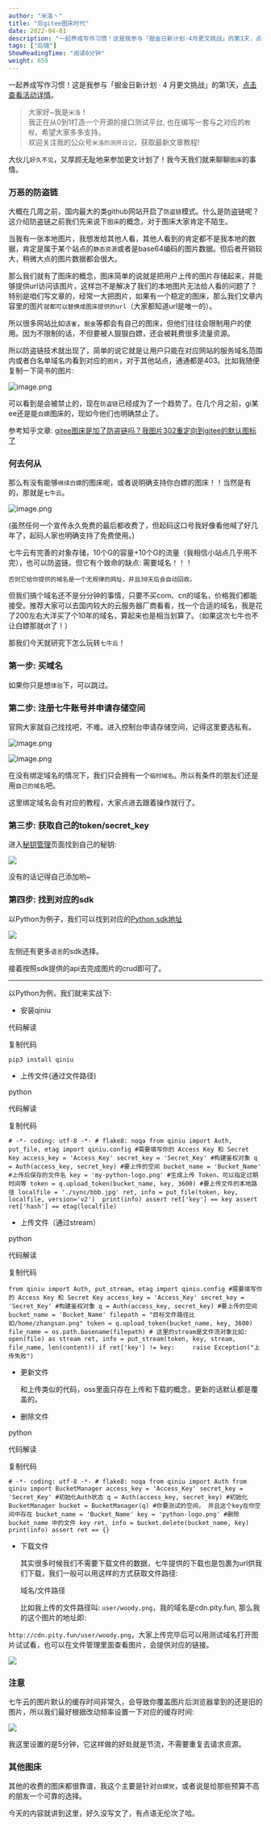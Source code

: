 ```yaml
---
author: "米洛丶"
title: "后gitee图床时代"
date: 2022-04-01
description: "一起养成写作习惯！这是我参与「掘金日新计划·4月更文挑战」的第1天，点击查看活动详情。大伙儿好久不见，又厚颜无耻地来参加更文计划了！我今天我们就来聊聊图床的事情。万恶的防盗链大概在几周之前"
tags: ["后端"]
ShowReadingTime: "阅读6分钟"
weight: 659
---
```

一起养成写作习惯！这是我参与「掘金日新计划 · 4 月更文挑战」的第1天，[点击查看活动详情](https://juejin.cn/post/7080800226365145118 "https://juejin.cn/post/7080800226365145118")。

> 大家好~我是`米洛`！  
> 我正在从0到1打造一个开源的接口测试平台, 也在编写一套与之对应的`教程`，希望大家多多支持。  
> 欢迎关注我的公众号`米洛的测开日记`，获取最新文章教程!

大伙儿`好久不见`，又厚颜无耻地来参加更文计划了！我今天我们就来聊聊`图床`的事情。

### 万恶的防盗链

大概在几周之前，国内最大的类github网站开启了`防盗链`模式。什么是防盗链呢？这介绍防盗链之前我们先来说下`图床`的概念，对于图床大家肯定不陌生。

当我有一张本地图片，我想发给其他人看，其他人看到的肯定都不是我本地的数据，肯定是属于某个站点的`静态资源`或者是base64编码的图片数据。但后者开销较大，稍微大点的图片数据都会很大。

那么我们就有了图床的概念，图床简单的说就是把用户上传的图片存储起来，并能够提供url访问该图片，这样岂不是解决了我们的本地图片无法给人看的问题了？特别是咱们写文章的，经常一大把图片，如果有一个稳定的图床，那么我们文章内容里的图片`就都可以替换成图床提供的url`（大家都知道url是唯一的）。

所以很多网站比如`语雀`，`掘金`等都会有自己的图床，但他们往往会限制用户的使用。因为不限制的话，不但要被人狠狠白嫖，还会被耗费很多流量资源。

所以防盗链技术就出现了，简单的说它就是让用户只能在对应网站的服务域名范围内或者白名单域名内看到对应的`图片`，对于其他站点，通通都是403。比如我随便复制一下简书的图片:

![image.png](https://p6-juejin.byteimg.com/tos-cn-i-k3u1fbpfcp/62647b9c57e64b6d9ca087da638220d0~tplv-k3u1fbpfcp-zoom-in-crop-mark:1512:0:0:0.awebp?)

可以看到是会被禁止的，现在`防盗链`已经成为了一个趋势了。在几个月之前，gi某ee还是能`白嫖`图床的，现如今他们也明确禁止了。

参考知乎文章: [gitee图床是加了防盗链吗？我图片302重定向到gitee的默认图标了](https://link.juejin.cn?target=https%3A%2F%2Fwww.zhihu.com%2Fquestion%2F524099214%2Fanswer%2F2413763881 "https://www.zhihu.com/question/524099214/answer/2413763881")

### 何去何从

那么有没有能够`继续白嫖`的图床呢，或者说明确支持你白嫖的图床！！当然是有的，那就是`七牛云`。

![image.png](https://p3-juejin.byteimg.com/tos-cn-i-k3u1fbpfcp/3fc9b9f905a1462081e6aeade36b586b~tplv-k3u1fbpfcp-zoom-in-crop-mark:1512:0:0:0.awebp?)

(虽然任何一个宣传永久免费的最后都收费了，但起码这口号我好像看他喊了好几年了，起码人家也明确支持了免费使用。)

七牛云有完善的对象存储，10个G的容量+10个G的流量（我相信小站点几乎用不完），也可以防盗链。但它有个致命的缺点: 需要域名！！！

`否则它给你提供的域名是一个无规律的网址，并且30天后会自动回收。`

但我们搞个域名还不是分分钟的事情，只要不买com、cn的域名，价格我们都能接受。推荐大家可以去国内较大的云服务器厂商看看，找一个合适的域名，我是花了200左右大洋买了个10年的域名，算起来也是相当划算了。（如果这次七牛也不让白嫖那就dt了！）

那我们今天就研究下怎么玩转`七牛云`！

### 第一步: 买域名

如果你只是想`体验`下，可以跳过。

### 第二步: 注册七牛账号并申请存储空间

官网大家就自己找找吧，不难。进入控制台申请存储空间，记得这里要选私有。

![image.png](https://p6-juejin.byteimg.com/tos-cn-i-k3u1fbpfcp/f71bb98072174950af0cc661a33dba53~tplv-k3u1fbpfcp-zoom-in-crop-mark:1512:0:0:0.awebp?)

![image.png](https://p6-juejin.byteimg.com/tos-cn-i-k3u1fbpfcp/31e8d20fede9439b8c3e86831ceed410~tplv-k3u1fbpfcp-zoom-in-crop-mark:1512:0:0:0.awebp?)

在没有绑定域名的情况下，我们只会拥有一个`临时域名`。所以有条件的朋友们还是用`自己的域名`吧。

这里绑定域名会有对应的教程，大家点进去跟着操作就行了。

### 第三步: 获取自己的token/secret\_key

进入[秘钥管理](https://link.juejin.cn?target=https%3A%2F%2Fportal.qiniu.com%2Fuser%2Fkey "https://portal.qiniu.com/user/key")页面找到自己的秘钥:

![](https://p3-juejin.byteimg.com/tos-cn-i-k3u1fbpfcp/2281c001e13c40e5a8438ab02748331b~tplv-k3u1fbpfcp-zoom-in-crop-mark:1512:0:0:0.awebp)

没有的话记得自己添加哟~

### 第四步: 找到对应的sdk

以Python为例子，我们可以找到对应的[Python sdk地址](https://link.juejin.cn?target=https%3A%2F%2Fdeveloper.qiniu.com%2Fkodo%2F1242%2Fpython "https://developer.qiniu.com/kodo/1242/python")

![](https://p3-juejin.byteimg.com/tos-cn-i-k3u1fbpfcp/f7347b81a5d840ae9236507e4a6848fe~tplv-k3u1fbpfcp-zoom-in-crop-mark:1512:0:0:0.awebp)

左侧还有更多`语言`的sdk选择。

接着按照sdk提供的api去完成图片的crud即可了。

* * *

以Python为例，我们就来实战下:

*   安装qiniu

 代码解读

复制代码

`pip3 install qiniu`

*   上传文件(通过文件路径)

python

 代码解读

复制代码

`# -*- coding: utf-8 -*- # flake8: noqa from qiniu import Auth, put_file, etag import qiniu.config #需要填写你的 Access Key 和 Secret Key access_key = 'Access_Key' secret_key = 'Secret_Key' #构建鉴权对象 q = Auth(access_key, secret_key) #要上传的空间 bucket_name = 'Bucket_Name' #上传后保存的文件名 key = 'my-python-logo.png' #生成上传 Token，可以指定过期时间等 token = q.upload_token(bucket_name, key, 3600) #要上传文件的本地路径 localfile = './sync/bbb.jpg' ret, info = put_file(token, key, localfile, version='v2')  print(info) assert ret['key'] == key assert ret['hash'] == etag(localfile)`

*   上传文件（通过stream）

python

 代码解读

复制代码

`from qiniu import Auth, put_stream, etag import qiniu.config #需要填写你的 Access Key 和 Secret Key access_key = 'Access_Key' secret_key = 'Secret_Key' #构建鉴权对象 q = Auth(access_key, secret_key) #要上传的空间 bucket_name = 'Bucket_Name' filepath = "目标文件路径比如/home/zhangsan.png" token = q.upload_token(bucket_name, key, 3600) file_name = os.path.basename(filepath) # 这里的stream是文件流对象比如: open(file) as stream ret, info = put_stream(token, key, stream, file_name, len(content)) if ret['key'] != key:     raise Exception("上传失败")`

*   更新文件
    
    和上传类似的代码，oss里面只存在上传和下载的概念，更新的话默认都是覆盖的。
    
*   删除文件
    

python

 代码解读

复制代码

`# -*- coding: utf-8 -*- # flake8: noqa from qiniu import Auth from qiniu import BucketManager access_key = 'Access_Key' secret_key = 'Secret_Key' #初始化Auth状态 q = Auth(access_key, secret_key) #初始化BucketManager bucket = BucketManager(q) #你要测试的空间， 并且这个key在你空间中存在 bucket_name = 'Bucket_Name' key = 'python-logo.png' #删除bucket_name 中的文件 key ret, info = bucket.delete(bucket_name, key) print(info) assert ret == {}`

*   下载文件
    
    其实很多时候我们不需要下载文件的数据，七牛提供的下载也是包裹为url供我们下载，我们一般可以用这样的方式获取文件路径:
    
    域名/文件路径
    
    比如我上传的文件路径叫: `user/woody.png`，我的域名是cdn.pity.fun, 那么我的这个图片的地址即:
    

`http://cdn.pity.fun/user/woody.png`，大家上传完毕后可以用测试域名打开图片试试看，也可以在文件管理里面查看图片，会提供对应的链接。

![](https://p3-juejin.byteimg.com/tos-cn-i-k3u1fbpfcp/bdd93c0a96f643539236b5160b0a6d40~tplv-k3u1fbpfcp-zoom-in-crop-mark:1512:0:0:0.awebp)

### 注意

七牛云的图片默认的缓存时间非常久，会导致你覆盖图片后浏览器拿到的还是旧的图片，所以我们最好根据改动频率设置一下对应的缓存时间:

![](https://p3-juejin.byteimg.com/tos-cn-i-k3u1fbpfcp/b593c030e82346dcb5e8696d1f704136~tplv-k3u1fbpfcp-zoom-in-crop-mark:1512:0:0:0.awebp)

我这里设置的是5分钟，它这样做的好处就是节流，不需要重复去请求资源。

### 其他图床

其他的收费的图床都很靠谱，我这个主要是针对`白嫖党`，或者说是给那些预算不高的朋友一个可靠的选择。

今天的内容就讲到这里，好久没写文了，有点语无伦次了哈。